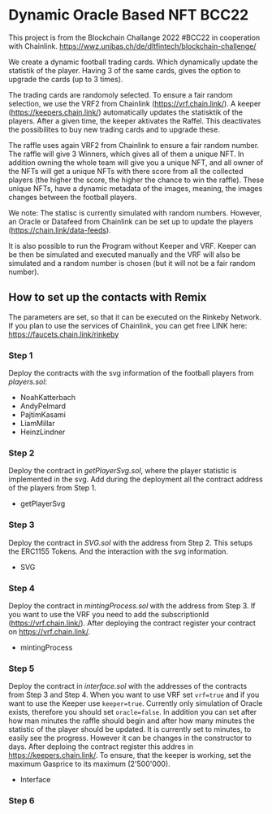 # Dynamic Oracle Based NFT BCC22

This project is from the Blockchain Challange 2022 #BCC22 in cooperation with Chainlink.
https://wwz.unibas.ch/de/dltfintech/blockchain-challenge/

We create a dynamic football trading cards. Which dynamically update the statistik of the player.
Having 3 of the same cards, gives the option to upgrade the cards (up to 3 times).

The trading cards are randomoly selected. To ensure a fair random selection, we use the VRF2 from Chainlink (https://vrf.chain.link/).
A keeper (https://keepers.chain.link/) automatically updates the statisktik of the players.
After a given time, the keeper aktivates the Raffel. This deactivates the possibilites to buy new trading cards and to upgrade these.

The raffle uses again VRF2 from Chainlink to ensure a fair random number. The raffle will give 3 Winners, which gives all of them a unique NFT.
In addition owning the whole team will give you a unique NFT, and all owner of the NFTs will get a unique NFTs with there score from all the collected players (the higher the score, the higher the chance to win the raffle).
These unique NFTs, have a dynamic metadata of the images, meaning, the images changes between the football players.

We note: The statisc is currently simulated with random numbers. However, an Oracle or Datafeed from Chainlink can be set up to update the players (https://chain.link/data-feeds).

It is also possible to run the Program without Keeper and VRF. Keeper can be then be simulated and executed manually and the VRF will also be simulated and a random number is chosen (but it will not be a fair random number).

## How to set up the contacts with Remix ##
The parameters are set, so that it can be executed on the Rinkeby Network. If you plan to use the services of Chainlink, you can get free LINK here: https://faucets.chain.link/rinkeby


### Step 1
Deploy the contracts with the svg information of the football players from *players.sol*:
- NoahKatterbach
- AndyPelmard
- PajtimKasami
- LiamMillar
- HeinzLindner

### Step 2
Deploy the contract in *getPlayerSvg.sol*, where the player statistic is implemented in the svg. Add during the deployment all the contract address of the players from Step 1.
- getPlayerSvg

### Step 3
Deploy the contract in *SVG.sol* with the address from Step 2. This setups the ERC1155 Tokens. And the interaction with the svg information.
- SVG

### Step 4
Deploy the contract in *mintingProcess.sol* with the address from Step 3. If you want to use the VRF you need to add the subscriptionId (https://vrf.chain.link/). After deploying the contract register your contract on https://vrf.chain.link/.
- mintingProcess

### Step 5
Deploy the contract in *interface.sol* with the addresses of the contracts from Step 3 and Step 4. When you want to use VRF set `vrf=true` and if you want to use the Keeper use `keeper=true`. Currently only simulation of Oracle exists, therefore you should set `oracle=false`. In addition you can set after how man minutes the raffle should begin and after how many minutes the statistic of the player should be updated. It is currently set to minutes, to easily see the progress. However it can be changes in the constructor to days. After deploing the contract register this addres in https://keepers.chain.link/. To ensure, that the keeper is working, set the maximum Gasprice to its maximum (2'500'000).
- Interface

### Step 6 
